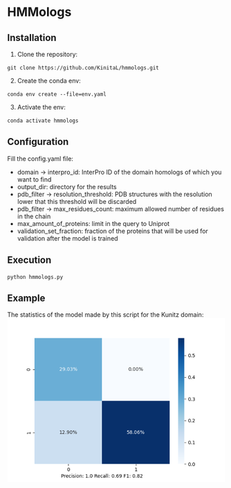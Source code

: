 # HMMologs

## Installation
1. Clone the repository:
```shell
git clone https://github.com/KinitaL/hmmologs.git
```
2. Create the conda env:
```shell
conda env create --file=env.yaml
```
3. Activate the env:
```shell
conda activate hmmologs
```

## Configuration
Fill the config.yaml file:
- domain -> interpro_id: InterPro ID of the domain homologs of which you want to find
- output_dir: directory for the results
- pdb_filter -> resolution_threshold: PDB structures with the resolution lower that this threshold will be discarded 
- pdb_filter -> max_residues_count: maximum allowed number of residues in the chain
- max_amount_of_proteins: limit in the query to Uniprot
- validation_set_fraction: fraction of the proteins that will be used for validation after the model is trained
## Execution
```shell
python hmmologs.py 
```

## Example
The statistics of the model made by this script for the Kunitz domain:
![Confusion Matrix](./assets/confusion_matrix_kunitz.png "Confusion matrix")